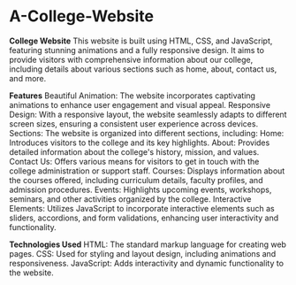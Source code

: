 # A-College-Website

**College Website**
This website is built using HTML, CSS, and JavaScript, featuring stunning animations and a fully responsive design. It aims to provide visitors with comprehensive information about our college, including details about various sections such as home, about, contact us, and more.

**Features**
Beautiful Animation: The website incorporates captivating animations to enhance user engagement and visual appeal.
Responsive Design: With a responsive layout, the website seamlessly adapts to different screen sizes, ensuring a consistent user experience across devices.
Sections: The website is organized into different sections, including:
Home: Introduces visitors to the college and its key highlights.
About: Provides detailed information about the college's history, mission, and values.
Contact Us: Offers various means for visitors to get in touch with the college administration or support staff.
Courses: Displays information about the courses offered, including curriculum details, faculty profiles, and admission procedures.
Events: Highlights upcoming events, workshops, seminars, and other activities organized by the college.
Interactive Elements: Utilizes JavaScript to incorporate interactive elements such as sliders, accordions, and form validations, enhancing user interactivity and functionality.

**Technologies Used**
HTML: The standard markup language for creating web pages.
CSS: Used for styling and layout design, including animations and responsiveness.
JavaScript: Adds interactivity and dynamic functionality to the website.
